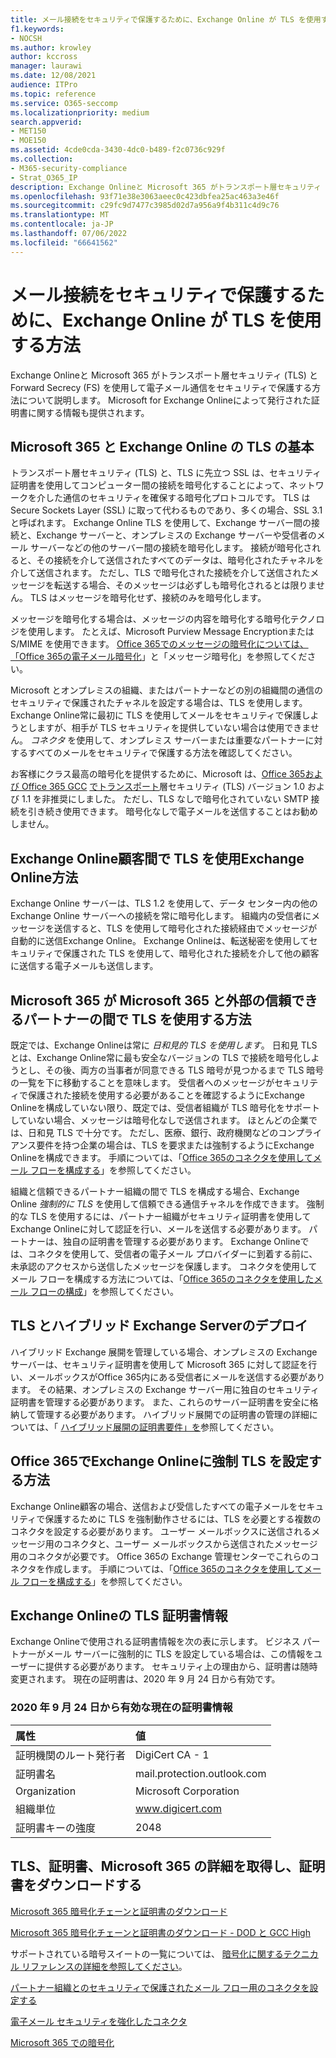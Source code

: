 ```yaml
---
title: メール接続をセキュリティで保護するために、Exchange Online が TLS を使用する方法
f1.keywords:
- NOCSH
ms.author: krowley
author: kccross
manager: laurawi
ms.date: 12/08/2021
audience: ITPro
ms.topic: reference
ms.service: O365-seccomp
ms.localizationpriority: medium
search.appverid:
- MET150
- MOE150
ms.assetid: 4cde0cda-3430-4dc0-b489-f2c0736c929f
ms.collection:
- M365-security-compliance
- Strat_O365_IP
description: Exchange Onlineと Microsoft 365 がトランスポート層セキュリティ (TLS) と Forward Secrecy (FS) を使用して電子メール通信をセキュリティで保護する方法について説明します。 Microsoft for Exchange Onlineによって発行された証明書に関する情報も取得します。
ms.openlocfilehash: 93f71e38e3063aeec0c423dbfea25ac463a3e46f
ms.sourcegitcommit: c29fc9d7477c3985d02d7a956a9f4b311c4d9c76
ms.translationtype: MT
ms.contentlocale: ja-JP
ms.lasthandoff: 07/06/2022
ms.locfileid: "66641562"
---
```

# <a name="how-exchange-online-uses-tls-to-secure-email-connections"></a>メール接続をセキュリティで保護するために、Exchange Online が TLS を使用する方法

Exchange Onlineと Microsoft 365 がトランスポート層セキュリティ (TLS) と Forward Secrecy (FS) を使用して電子メール通信をセキュリティで保護する方法について説明します。 Microsoft for Exchange Onlineによって発行された証明書に関する情報も提供されます。
  
## <a name="tls-basics-for-microsoft-365-and-exchange-online"></a>Microsoft 365 と Exchange Online の TLS の基本

トランスポート層セキュリティ (TLS) と、TLS に先立つ SSL は、セキュリティ証明書を使用してコンピューター間の接続を暗号化することによって、ネットワークを介した通信のセキュリティを確保する暗号化プロトコルです。 TLS は Secure Sockets Layer (SSL) に取って代わるものであり、多くの場合、SSL 3.1 と呼ばれます。 Exchange Online TLS を使用して、Exchange サーバー間の接続と、Exchange サーバーと、オンプレミスの Exchange サーバーや受信者のメール サーバーなどの他のサーバー間の接続を暗号化します。 接続が暗号化されると、その接続を介して送信されたすべてのデータは、暗号化されたチャネルを介して送信されます。 ただし、TLS で暗号化された接続を介して送信されたメッセージを転送する場合、そのメッセージは必ずしも暗号化されるとは限りません。 TLS はメッセージを暗号化せず、接続のみを暗号化します。
  
メッセージを暗号化する場合は、メッセージの内容を暗号化する暗号化テクノロジを使用します。 たとえば、Microsoft Purview Message Encryptionまたは S/MIME を使用できます。 [Office 365でのメッセージの暗号化については、「Office 365の電子メール](email-encryption.md)[暗号化](ome.md)」と「メッセージ暗号化」を参照してください。
  
Microsoft とオンプレミスの組織、またはパートナーなどの別の組織間の通信のセキュリティで保護されたチャネルを設定する場合は、TLS を使用します。 Exchange Online常に最初に TLS を使用してメールをセキュリティで保護しようとしますが、相手が TLS セキュリティを提供していない場合は使用できません。 *コネクタ* を使用して、オンプレミス サーバーまたは重要なパートナーに対するすべてのメールをセキュリティで保護する方法を確認してください。

お客様にクラス最高の暗号化を提供するために、Microsoft は、[Office 365および Office 365 GCC](tls-1-2-in-office-365-gcc.md) [でトランスポート](tls-1.0-and-1.1-deprecation-for-office-365.md)層セキュリティ (TLS) バージョン 1.0 および 1.1 を非推奨にしました。 ただし、TLS なしで暗号化されていない SMTP 接続を引き続き使用できます。 暗号化なしで電子メールを送信することはお勧めしません。  
  
## <a name="how-exchange-online-uses-tls-between-exchange-online-customers"></a>Exchange Online顧客間で TLS を使用Exchange Online方法

Exchange Online サーバーは、TLS 1.2 を使用して、データ センター内の他のExchange Online サーバーへの接続を常に暗号化します。 組織内の受信者にメッセージを送信すると、TLS を使用して暗号化された接続経由でメッセージが自動的に送信Exchange Online。 Exchange Onlineは、転送秘密を使用してセキュリティで保護された TLS を使用して、暗号化された接続を介して他の顧客に送信する電子メールも送信します。
  
## <a name="how-microsoft-365-uses-tls-between-microsoft-365-and-external-trusted-partners"></a>Microsoft 365 が Microsoft 365 と外部の信頼できるパートナーの間で TLS を使用する方法

既定では、Exchange Onlineは常に *日和見的 TLS を使用します*。 日和見 TLS とは、Exchange Online常に最も安全なバージョンの TLS で接続を暗号化しようとし、その後、両方の当事者が同意できる TLS 暗号が見つかるまで TLS 暗号の一覧を下に移動することを意味します。 受信者へのメッセージがセキュリティで保護された接続を使用する必要があることを確認するようにExchange Onlineを構成していない限り、既定では、受信者組織が TLS 暗号化をサポートしていない場合、メッセージは暗号化なしで送信されます。 ほとんどの企業では、日和見 TLS で十分です。 ただし、医療、銀行、政府機関などのコンプライアンス要件を持つ企業の場合は、TLS を要求または強制するようにExchange Onlineを構成できます。 手順については、「[Office 365のコネクタを使用してメール フローを構成する](/exchange/mail-flow-best-practices/use-connectors-to-configure-mail-flow/use-connectors-to-configure-mail-flow)」を参照してください。
  
組織と信頼できるパートナー組織の間で TLS を構成する場合、Exchange Online *強制的に TLS* を使用して信頼できる通信チャネルを作成できます。 強制的な TLS を使用するには、パートナー組織がセキュリティ証明書を使用してExchange Onlineに対して認証を行い、メールを送信する必要があります。 パートナーは、独自の証明書を管理する必要があります。 Exchange Onlineでは、コネクタを使用して、受信者の電子メール プロバイダーに到着する前に、未承認のアクセスから送信したメッセージを保護します。 コネクタを使用してメール フローを構成する方法については、「[Office 365のコネクタを使用したメール フローの構成](/exchange/mail-flow-best-practices/use-connectors-to-configure-mail-flow/use-connectors-to-configure-mail-flow)」を参照してください。
  
## <a name="tls-and-hybrid-exchange-server-deployments"></a>TLS とハイブリッド Exchange Serverのデプロイ

ハイブリッド Exchange 展開を管理している場合、オンプレミスの Exchange サーバーは、セキュリティ証明書を使用して Microsoft 365 に対して認証を行い、メールボックスがOffice 365内にある受信者にメールを送信する必要があります。 その結果、オンプレミスの Exchange サーバー用に独自のセキュリティ証明書を管理する必要があります。 また、これらのサーバー証明書を安全に格納して管理する必要があります。 ハイブリッド展開での証明書の管理の詳細については、「 [ハイブリッド展開の証明書要件」を](/exchange/certificate-requirements)参照してください。
  
## <a name="how-to-set-up-forced-tls-for-exchange-online-in-office-365"></a>Office 365でExchange Onlineに強制 TLS を設定する方法

Exchange Online顧客の場合、送信および受信したすべての電子メールをセキュリティで保護するために TLS を強制動作させるには、TLS を必要とする複数のコネクタを設定する必要があります。 ユーザー メールボックスに送信されるメッセージ用のコネクタと、ユーザー メールボックスから送信されたメッセージ用のコネクタが必要です。 Office 365の Exchange 管理センターでこれらのコネクタを作成します。 手順については、「[Office 365のコネクタを使用してメール フローを構成する](/exchange/mail-flow-best-practices/use-connectors-to-configure-mail-flow/use-connectors-to-configure-mail-flow)」を参照してください。

## <a name="tls-certificate-information-for-exchange-online"></a>Exchange Onlineの TLS 証明書情報

Exchange Onlineで使用される証明書情報を次の表に示します。 ビジネス パートナーがメール サーバーに強制的に TLS を設定している場合は、この情報をユーザーに提供する必要があります。 セキュリティ上の理由から、証明書は随時変更されます。 現在の証明書は、2020 年 9 月 24 日から有効です。

### <a name="current-certificate-information-valid-from-september-24-2020"></a>2020 年 9 月 24 日から有効な現在の証明書情報
  
| 属性 | 値 |
|:-----|:-----|
|証明機関のルート発行者|DigiCert CA - 1|
|証明書名|mail.protection.outlook.com|
|Organization|Microsoft Corporation|
|組織単位|www.digicert.com|
|証明書キーの強度|2048|

## <a name="get-more-information-about-tls-certificates-and-microsoft-365-and-download-certificates"></a>TLS、証明書、Microsoft 365 の詳細を取得し、証明書をダウンロードする

[Microsoft 365 暗号化チェーンと証明書のダウンロード](encryption-office-365-certificate-chains.md)

[Microsoft 365 暗号化チェーンと証明書のダウンロード - DOD と GCC High](encryption-office-365-certificate-chains-itar.md)

サポートされている暗号スイートの一覧については、 [暗号化に関するテクニカル リファレンスの詳細を参照してください](technical-reference-details-about-encryption.md)。
  
[パートナー組織とのセキュリティで保護されたメール フロー用のコネクタを設定する](/exchange/mail-flow-best-practices/use-connectors-to-configure-mail-flow/set-up-connectors-for-secure-mail-flow-with-a-partner)
  
[電子メール セキュリティを強化したコネクタ](/previous-versions/exchange-server/exchange-150/dn942516(v=exchg.150))
  
[Microsoft 365 での暗号化](encryption.md)

